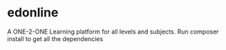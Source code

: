 # edonline
A ONE-2-ONE Learning platform for all levels and subjects.
Run composer install to get all the dependencies
